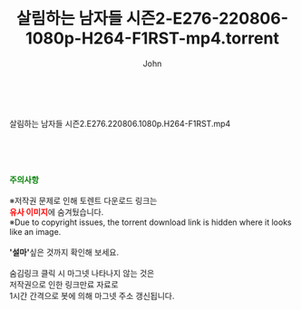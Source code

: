 ﻿---
layout: post
title:  "살림하는 남자들 시즌2-E276-220806-1080p-H264-F1RST-mp4.torrent"
author: John
categories: [ 방송/음악 ]
tags: [  ]
image:  
description: "살림하는 남자들 시즌2-E276-220806-1080p-H264-F1RST-mp4 torrent 정보 공유"
toc: true
toc_sticky: true
---

<br>
<div class="view-img">
<a class="view_image" href="https://torrentmobile60.com/bbs/view_image.php?fn=%2Fdata%2Ffile%2Fmusic%2F3735182707_5MpzS7E9_63138936888bc80d7b50c8a64073913a83ca205d.jpg" target="_blank"><img alt="" class="img-tag" content="https://torrentmobile60.com/data/file/music/3735182707_5MpzS7E9_63138936888bc80d7b50c8a64073913a83ca205d.jpg" itemprop="image" src="https://torrentmobile60.com/data/file/music/thumb-3735182707_5MpzS7E9_63138936888bc80d7b50c8a64073913a83ca205d_835x2212.jpg"/></a></div><div class="view-content" itemprop="description">
<p>살림하는 남자들 시즌2.E276.220806.1080p.H264-F1RST.mp4<br/></p> </div>
    
<br><br><br>
<p data-ke-size="size16"><b><span style="color: green;">주의사항</span></b><br /><br />※저작권 문제로 인해 토렌트 다운로드 링크는<br /><b><span style="color: red;">유사 이미지</span></b>에 숨겨뒀습니다.<br />※Due to copyright issues, the torrent download link is hidden where it looks like an image.<br /><br /><b>'설마'</b>싶은 것까지 확인해 보세요.<br /><br />숨김링크 클릭 시 마그넷 나타나지 않는 것은<br />저작권으로 인한 링크만료 자료로<br />1시간 간격으로 봇에 의해 마그넷 주소 갱신됩니다.</p>
